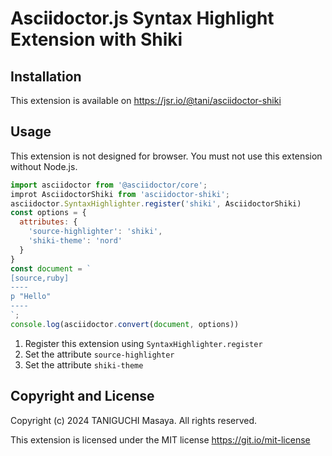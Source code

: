 # Asciidoctor.js Syntax Highlight Extension with Shiki

## Installation

This extension is available on https://jsr.io/@tani/asciidoctor-shiki

## Usage

This extension is not designed for browser. You must not use this extension
without Node.js.

```js
import asciidoctor from '@asciidoctor/core';
improt AsciidoctorShiki from 'asciidoctor-shiki';
asciidoctor.SyntaxHighlighter.register('shiki', AsciidoctorShiki)
const options = {
  attributes: {
    'source-highlighter': 'shiki',
    'shiki-theme': 'nord'
  }
}
const document = `
[source,ruby]
----
p "Hello"
----
`;
console.log(asciidoctor.convert(document, options))
```

1. Register this extension using `SyntaxHighlighter.register`
2. Set the attribute `source-highlighter`
3. Set the attribute `shiki-theme`

## Copyright and License

Copyright (c) 2024 TANIGUCHI Masaya. All rights reserved.

This extension is licensed under the MIT license https://git.io/mit-license
